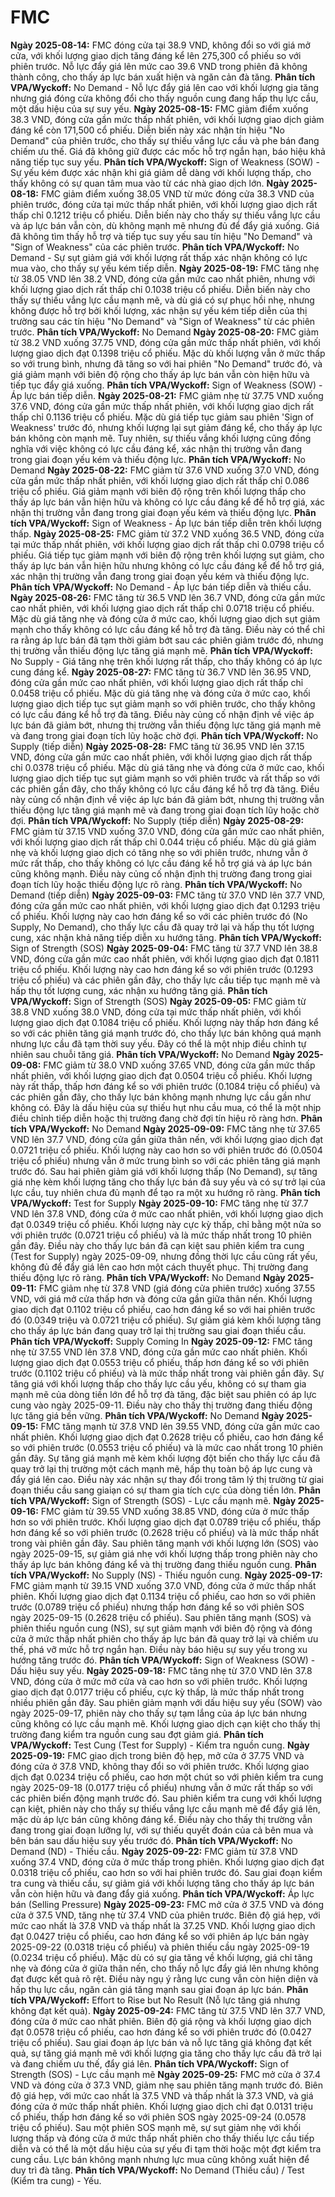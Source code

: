 # FMC

**Ngày 2025-08-14:** FMC đóng cửa tại 38.9 VND, không đổi so với giá mở cửa, với khối lượng giao dịch tăng đáng kể lên 275,300 cổ phiếu so với phiên trước. Nỗ lực đẩy giá lên mức cao 39.6 VND trong phiên đã không thành công, cho thấy áp lực bán xuất hiện và ngăn cản đà tăng. **Phân tích VPA/Wyckoff:** No Demand - Nỗ lực đẩy giá lên cao với khối lượng gia tăng nhưng giá đóng cửa không đổi cho thấy nguồn cung đang hấp thụ lực cầu, một dấu hiệu của sự suy yếu.
**Ngày 2025-08-15:** FMC giảm điểm xuống 38.3 VND, đóng cửa gần mức thấp nhất phiên, với khối lượng giao dịch giảm đáng kể còn 171,500 cổ phiếu. Diễn biến này xác nhận tín hiệu "No Demand" của phiên trước, cho thấy sự thiếu vắng lực cầu và phe bán đang chiếm ưu thế. Giá đã không giữ được các mốc hỗ trợ ngắn hạn, báo hiệu khả năng tiếp tục suy yếu. **Phân tích VPA/Wyckoff:** Sign of Weakness (SOW) - Sự yếu kém được xác nhận khi giá giảm dễ dàng với khối lượng thấp, cho thấy không có sự quan tâm mua vào từ các nhà giao dịch lớn.
**Ngày 2025-08-18:** FMC giảm điểm xuống 38.05 VND từ mức đóng cửa 38.3 VND của phiên trước, đóng cửa tại mức thấp nhất phiên, với khối lượng giao dịch rất thấp chỉ 0.1212 triệu cổ phiếu. Diễn biến này cho thấy sự thiếu vắng lực cầu và áp lực bán vẫn còn, dù không mạnh mẽ nhưng đủ để đẩy giá xuống. Giá đã không tìm thấy hỗ trợ và tiếp tục suy yếu sau tín hiệu "No Demand" và "Sign of Weakness" của các phiên trước. **Phân tích VPA/Wyckoff:** No Demand - Sự sụt giảm giá với khối lượng rất thấp xác nhận không có lực mua vào, cho thấy sự yếu kém tiếp diễn.
**Ngày 2025-08-19:** FMC tăng nhẹ từ 38.05 VND lên 38.2 VND, đóng cửa gần mức cao nhất phiên, nhưng với khối lượng giao dịch rất thấp chỉ 0.1038 triệu cổ phiếu. Diễn biến này cho thấy sự thiếu vắng lực cầu mạnh mẽ, và dù giá có sự phục hồi nhẹ, nhưng không được hỗ trợ bởi khối lượng, xác nhận sự yếu kém tiếp diễn của thị trường sau các tín hiệu "No Demand" và "Sign of Weakness" từ các phiên trước. **Phân tích VPA/Wyckoff:** No Demand
**Ngày 2025-08-20:** FMC giảm từ 38.2 VND xuống 37.75 VND, đóng cửa gần mức thấp nhất phiên, với khối lượng giao dịch đạt 0.1398 triệu cổ phiếu. Mặc dù khối lượng vẫn ở mức thấp so với trung bình, nhưng đã tăng so với hai phiên "No Demand" trước đó, và giá giảm mạnh với biên độ rộng cho thấy áp lực bán vẫn còn hiện hữu và tiếp tục đẩy giá xuống. **Phân tích VPA/Wyckoff:** Sign of Weakness (SOW) - Áp lực bán tiếp diễn.
**Ngày 2025-08-21:** FMC giảm nhẹ từ 37.75 VND xuống 37.6 VND, đóng cửa gần mức thấp nhất phiên, với khối lượng giao dịch rất thấp chỉ 0.1136 triệu cổ phiếu. Mặc dù giá tiếp tục giảm sau phiên 'Sign of Weakness' trước đó, nhưng khối lượng lại sụt giảm đáng kể, cho thấy áp lực bán không còn mạnh mẽ. Tuy nhiên, sự thiếu vắng khối lượng cũng đồng nghĩa với việc không có lực cầu đáng kể, xác nhận thị trường vẫn đang trong giai đoạn yếu kém và thiếu động lực. **Phân tích VPA/Wyckoff:** No Demand
**Ngày 2025-08-22:** FMC giảm từ 37.6 VND xuống 37.0 VND, đóng cửa gần mức thấp nhất phiên, với khối lượng giao dịch rất thấp chỉ 0.086 triệu cổ phiếu. Giá giảm mạnh với biên độ rộng trên khối lượng thấp cho thấy áp lực bán vẫn hiện hữu và không có lực cầu đáng kể để hỗ trợ giá, xác nhận thị trường vẫn đang trong giai đoạn yếu kém và thiếu động lực. **Phân tích VPA/Wyckoff:** Sign of Weakness - Áp lực bán tiếp diễn trên khối lượng thấp.
**Ngày 2025-08-25:** FMC giảm từ 37.2 VND xuống 36.5 VND, đóng cửa tại mức thấp nhất phiên, với khối lượng giao dịch rất thấp chỉ 0.0798 triệu cổ phiếu. Giá tiếp tục giảm mạnh với biên độ rộng trên khối lượng sụt giảm, cho thấy áp lực bán vẫn hiện hữu nhưng không có lực cầu đáng kể để hỗ trợ giá, xác nhận thị trường vẫn đang trong giai đoạn yếu kém và thiếu động lực. **Phân tích VPA/Wyckoff:** No Demand - Áp lực bán tiếp diễn và thiếu cầu.
**Ngày 2025-08-26:** FMC tăng từ 36.5 VND lên 36.7 VND, đóng cửa gần mức cao nhất phiên, với khối lượng giao dịch rất thấp chỉ 0.0718 triệu cổ phiếu. Mặc dù giá tăng nhẹ và đóng cửa ở mức cao, khối lượng giao dịch sụt giảm mạnh cho thấy không có lực cầu đáng kể hỗ trợ đà tăng. Điều này có thể chỉ ra rằng áp lực bán đã tạm thời giảm bớt sau các phiên giảm trước đó, nhưng thị trường vẫn thiếu động lực tăng giá mạnh mẽ. **Phân tích VPA/Wyckoff:** No Supply - Giá tăng nhẹ trên khối lượng rất thấp, cho thấy không có áp lực cung đáng kể.
**Ngày 2025-08-27:** FMC tăng từ 36.7 VND lên 36.95 VND, đóng cửa gần mức cao nhất phiên, với khối lượng giao dịch rất thấp chỉ 0.0458 triệu cổ phiếu. Mặc dù giá tăng nhẹ và đóng cửa ở mức cao, khối lượng giao dịch tiếp tục sụt giảm mạnh so với phiên trước, cho thấy không có lực cầu đáng kể hỗ trợ đà tăng. Điều này củng cố nhận định về việc áp lực bán đã giảm bớt, nhưng thị trường vẫn thiếu động lực tăng giá mạnh mẽ và đang trong giai đoạn tích lũy hoặc chờ đợi. **Phân tích VPA/Wyckoff:** No Supply (tiếp diễn)
**Ngày 2025-08-28:** FMC tăng từ 36.95 VND lên 37.15 VND, đóng cửa gần mức cao nhất phiên, với khối lượng giao dịch rất thấp chỉ 0.0378 triệu cổ phiếu. Mặc dù giá tăng nhẹ và đóng cửa ở mức cao, khối lượng giao dịch tiếp tục sụt giảm mạnh so với phiên trước và rất thấp so với các phiên gần đây, cho thấy không có lực cầu đáng kể hỗ trợ đà tăng. Điều này củng cố nhận định về việc áp lực bán đã giảm bớt, nhưng thị trường vẫn thiếu động lực tăng giá mạnh mẽ và đang trong giai đoạn tích lũy hoặc chờ đợi. **Phân tích VPA/Wyckoff:** No Supply (tiếp diễn)
**Ngày 2025-08-29:** FMC giảm từ 37.15 VND xuống 37.0 VND, đóng cửa gần mức cao nhất phiên, với khối lượng giao dịch rất thấp chỉ 0.044 triệu cổ phiếu. Mặc dù giá giảm nhẹ và khối lượng giao dịch có tăng nhẹ so với phiên trước, nhưng vẫn ở mức rất thấp, cho thấy không có lực cầu đáng kể hỗ trợ giá và áp lực bán cũng không mạnh. Điều này củng cố nhận định thị trường đang trong giai đoạn tích lũy hoặc thiếu động lực rõ ràng. **Phân tích VPA/Wyckoff:** No Demand (tiếp diễn)
**Ngày 2025-09-03:** FMC tăng từ 37.0 VND lên 37.7 VND, đóng cửa gần mức cao nhất phiên, với khối lượng giao dịch đạt 0.1293 triệu cổ phiếu. Khối lượng này cao hơn đáng kể so với các phiên trước đó (No Supply, No Demand), cho thấy lực cầu đã quay trở lại và hấp thụ tốt lượng cung, xác nhận khả năng tiếp diễn xu hướng tăng. **Phân tích VPA/Wyckoff:** Sign of Strength (SOS)
**Ngày 2025-09-04:** FMC tăng từ 37.7 VND lên 38.8 VND, đóng cửa gần mức cao nhất phiên, với khối lượng giao dịch đạt 0.1811 triệu cổ phiếu. Khối lượng này cao hơn đáng kể so với phiên trước (0.1293 triệu cổ phiếu) và các phiên gần đây, cho thấy lực cầu tiếp tục mạnh mẽ và hấp thụ tốt lượng cung, xác nhận xu hướng tăng giá. **Phân tích VPA/Wyckoff:** Sign of Strength (SOS)
**Ngày 2025-09-05:** FMC giảm từ 38.8 VND xuống 38.0 VND, đóng cửa tại mức thấp nhất phiên, với khối lượng giao dịch đạt 0.1084 triệu cổ phiếu. Khối lượng này thấp hơn đáng kể so với các phiên tăng giá mạnh trước đó, cho thấy lực bán không quá mạnh nhưng lực cầu đã tạm thời suy yếu. Đây có thể là một nhịp điều chỉnh tự nhiên sau chuỗi tăng giá. **Phân tích VPA/Wyckoff:** No Demand
**Ngày 2025-09-08:** FMC giảm từ 38.0 VND xuống 37.65 VND, đóng cửa gần mức thấp nhất phiên, với khối lượng giao dịch đạt 0.0504 triệu cổ phiếu. Khối lượng này rất thấp, thấp hơn đáng kể so với phiên trước (0.1084 triệu cổ phiếu) và các phiên gần đây, cho thấy lực bán không mạnh nhưng lực cầu gần như không có. Đây là dấu hiệu của sự thiếu hụt nhu cầu mua, có thể là một nhịp điều chỉnh tiếp diễn hoặc thị trường đang chờ đợi tín hiệu rõ ràng hơn. **Phân tích VPA/Wyckoff:** No Demand
**Ngày 2025-09-09:** FMC tăng nhẹ từ 37.65 VND lên 37.7 VND, đóng cửa gần giữa thân nến, với khối lượng giao dịch đạt 0.0721 triệu cổ phiếu. Khối lượng này cao hơn so với phiên trước đó (0.0504 triệu cổ phiếu) nhưng vẫn ở mức trung bình so với các phiên tăng giá mạnh trước đó. Sau hai phiên giảm giá với khối lượng thấp (No Demand), sự tăng giá nhẹ kèm khối lượng tăng cho thấy lực bán đã suy yếu và có sự trở lại của lực cầu, tuy nhiên chưa đủ mạnh để tạo ra một xu hướng rõ ràng. **Phân tích VPA/Wyckoff:** Test for Supply
**Ngày 2025-09-10:** FMC tăng nhẹ từ 37.7 VND lên 37.8 VND, đóng cửa ở mức cao nhất phiên, với khối lượng giao dịch đạt 0.0349 triệu cổ phiếu. Khối lượng này cực kỳ thấp, chỉ bằng một nửa so với phiên trước (0.0721 triệu cổ phiếu) và là mức thấp nhất trong 10 phiên gần đây. Điều này cho thấy lực bán đã cạn kiệt sau phiên kiểm tra cung (Test for Supply) ngày 2025-09-09, nhưng đồng thời lực cầu cũng rất yếu, không đủ để đẩy giá lên cao hơn một cách thuyết phục. Thị trường đang thiếu động lực rõ ràng. **Phân tích VPA/Wyckoff:** No Demand
**Ngày 2025-09-11:** FMC giảm nhẹ từ 37.8 VND (giá đóng cửa phiên trước) xuống 37.55 VND, với giá mở cửa thấp hơn và đóng cửa gần giữa thân nến. Khối lượng giao dịch đạt 0.1102 triệu cổ phiếu, cao hơn đáng kể so với hai phiên trước đó (0.0349 triệu và 0.0721 triệu cổ phiếu). Sự giảm giá kèm khối lượng tăng cho thấy áp lực bán đang quay trở lại thị trường sau giai đoạn thiếu cầu. **Phân tích VPA/Wyckoff:** Supply Coming In
**Ngày 2025-09-12:** FMC tăng nhẹ từ 37.55 VND lên 37.8 VND, đóng cửa gần mức cao nhất phiên. Khối lượng giao dịch đạt 0.0553 triệu cổ phiếu, thấp hơn đáng kể so với phiên trước (0.1102 triệu cổ phiếu) và là mức thấp nhất trong vài phiên gần đây. Sự tăng giá với khối lượng thấp cho thấy lực cầu yếu, không có sự tham gia mạnh mẽ của dòng tiền lớn để hỗ trợ đà tăng, đặc biệt sau phiên có áp lực cung vào ngày 2025-09-11. Điều này cho thấy thị trường đang thiếu động lực tăng giá bền vững. **Phân tích VPA/Wyckoff:** No Demand
**Ngày 2025-09-15:** FMC tăng mạnh từ 37.8 VND lên 39.55 VND, đóng cửa gần mức cao nhất phiên. Khối lượng giao dịch đạt 0.2628 triệu cổ phiếu, cao hơn đáng kể so với phiên trước (0.0553 triệu cổ phiếu) và là mức cao nhất trong 10 phiên gần đây. Sự tăng giá mạnh mẽ kèm khối lượng đột biến cho thấy lực cầu đã quay trở lại thị trường một cách mạnh mẽ, hấp thụ toàn bộ áp lực cung và đẩy giá lên cao. Điều này xác nhận sự thay đổi trong tâm lý thị trường từ giai đoạn thiếu cầu sang giaiạn có sự tham gia tích cực của dòng tiền lớn. **Phân tích VPA/Wyckoff:** Sign of Strength (SOS) - Lực cầu mạnh mẽ.
**Ngày 2025-09-16:** FMC giảm từ 39.55 VND xuống 38.85 VND, đóng cửa ở mức thấp hơn so với phiên trước. Khối lượng giao dịch đạt 0.0789 triệu cổ phiếu, thấp hơn đáng kể so với phiên trước (0.2628 triệu cổ phiếu) và là mức thấp nhất trong vài phiên gần đây. Sau phiên tăng mạnh với khối lượng lớn (SOS) vào ngày 2025-09-15, sự giảm giá nhẹ với khối lượng thấp trong phiên này cho thấy áp lực bán không đáng kể và thị trường đang thiếu nguồn cung. **Phân tích VPA/Wyckoff:** No Supply (NS) - Thiếu nguồn cung.
**Ngày 2025-09-17:** FMC giảm mạnh từ 39.15 VND xuống 37.0 VND, đóng cửa ở mức thấp nhất phiên. Khối lượng giao dịch đạt 0.1134 triệu cổ phiếu, cao hơn so với phiên trước (0.0789 triệu cổ phiếu) nhưng thấp hơn đáng kể so với phiên SOS ngày 2025-09-15 (0.2628 triệu cổ phiếu). Sau phiên tăng mạnh (SOS) và phiên thiếu nguồn cung (NS), sự sụt giảm mạnh với biên độ rộng và đóng cửa ở mức thấp nhất phiên cho thấy áp lực bán đã quay trở lại và chiếm ưu thế, phá vỡ mức hỗ trợ ngắn hạn. Điều này báo hiệu sự suy yếu trong xu hướng tăng trước đó. **Phân tích VPA/Wyckoff:** Sign of Weakness (SOW) - Dấu hiệu suy yếu.
**Ngày 2025-09-18:** FMC tăng nhẹ từ 37.0 VND lên 37.8 VND, đóng cửa ở mức mở cửa và cao hơn so với phiên trước. Khối lượng giao dịch đạt 0.0177 triệu cổ phiếu, cực kỳ thấp, là mức thấp nhất trong nhiều phiên gần đây. Sau phiên giảm mạnh với dấu hiệu suy yếu (SOW) vào ngày 2025-09-17, phiên này cho thấy sự tạm lắng của áp lực bán nhưng cũng không có lực cầu mạnh mẽ. Khối lượng giao dịch cạn kiệt cho thấy thị trường đang kiểm tra nguồn cung sau đợt giảm giá. **Phân tích VPA/Wyckoff:** Test Cung (Test for Supply) - Kiểm tra nguồn cung.
**Ngày 2025-09-19:** FMC giao dịch trong biên độ hẹp, mở cửa ở 37.75 VND và đóng cửa ở 37.8 VND, không thay đổi so với phiên trước. Khối lượng giao dịch đạt 0.0234 triệu cổ phiếu, cao hơn một chút so với phiên kiểm tra cung ngày 2025-09-18 (0.0177 triệu cổ phiếu) nhưng vẫn ở mức rất thấp so với các phiên biến động mạnh trước đó. Sau phiên kiểm tra cung với khối lượng cạn kiệt, phiên này cho thấy sự thiếu vắng lực cầu mạnh mẽ để đẩy giá lên, mặc dù áp lực bán cũng không đáng kể. Điều này cho thấy thị trường vẫn đang trong giai đoạn lưỡng lự, với sự thiếu quyết đoán của cả bên mua và bên bán sau dấu hiệu suy yếu trước đó. **Phân tích VPA/Wyckoff:** No Demand (ND) - Thiếu cầu.
**Ngày 2025-09-22:** FMC giảm từ 37.8 VND xuống 37.4 VND, đóng cửa ở mức thấp trong phiên. Khối lượng giao dịch đạt 0.0318 triệu cổ phiếu, cao hơn so với hai phiên trước đó. Sau giai đoạn kiểm tra cung và thiếu cầu, sự giảm giá với khối lượng tăng cho thấy áp lực bán vẫn còn hiện hữu và đang đẩy giá xuống. **Phân tích VPA/Wyckoff:** Áp lực bán (Selling Pressure)
**Ngày 2025-09-23:** FMC mở cửa ở 37.5 VND và đóng cửa ở 37.5 VND, tăng nhẹ từ 37.4 VND của phiên trước. Biên độ giá hẹp, với mức cao nhất là 37.8 VND và thấp nhất là 37.25 VND. Khối lượng giao dịch đạt 0.0427 triệu cổ phiếu, cao hơn đáng kể so với phiên áp lực bán ngày 2025-09-22 (0.0318 triệu cổ phiếu) và phiên thiếu cầu ngày 2025-09-19 (0.0234 triệu cổ phiếu). Mặc dù có sự gia tăng về khối lượng, giá chỉ tăng nhẹ và đóng cửa ở giữa thân nến, cho thấy nỗ lực đẩy giá lên nhưng không đạt được kết quả rõ rệt. Điều này ngụ ý rằng lực cung vẫn còn hiện diện và hấp thụ lực cầu, ngăn cản giá tăng mạnh sau giai đoạn áp lực bán. **Phân tích VPA/Wyckoff:** Effort to Rise but No Result (Nỗ lực tăng giá nhưng không đạt kết quả).
**Ngày 2025-09-24:** FMC tăng từ 37.5 VND lên 37.7 VND, đóng cửa ở mức cao nhất phiên. Biên độ giá rộng và khối lượng giao dịch đạt 0.0578 triệu cổ phiếu, cao hơn đáng kể so với phiên trước đó (0.0427 triệu cổ phiếu). Sau giai đoạn áp lực bán và nỗ lực tăng giá không đạt kết quả, sự tăng giá mạnh mẽ với khối lượng gia tăng cho thấy lực cầu đã trở lại và đang chiếm ưu thế, đẩy giá lên. **Phân tích VPA/Wyckoff:** Sign of Strength (SOS) - Lực cầu mạnh mẽ
**Ngày 2025-09-25:** FMC mở cửa ở 37.4 VND và đóng cửa ở 37.3 VND, giảm nhẹ sau phiên tăng mạnh trước đó. Biên độ giá hẹp, với mức cao nhất là 37.5 VND và thấp nhất là 37.3 VND, và giá đóng cửa ở mức thấp nhất phiên. Khối lượng giao dịch chỉ đạt 0.0131 triệu cổ phiếu, thấp hơn đáng kể so với phiên SOS ngày 2025-09-24 (0.0578 triệu cổ phiếu). Sau một phiên SOS mạnh mẽ, sự sụt giảm nhẹ với khối lượng thấp và đóng cửa ở mức thấp nhất phiên cho thấy thiếu lực cầu tiếp diễn và có thể là một dấu hiệu của sự yếu đi tạm thời hoặc một đợt kiểm tra cung cầu. Lực bán không mạnh nhưng lực mua cũng không xuất hiện để duy trì đà tăng. **Phân tích VPA/Wyckoff:** No Demand (Thiếu cầu) / Test (Kiểm tra cung) - Yếu.
